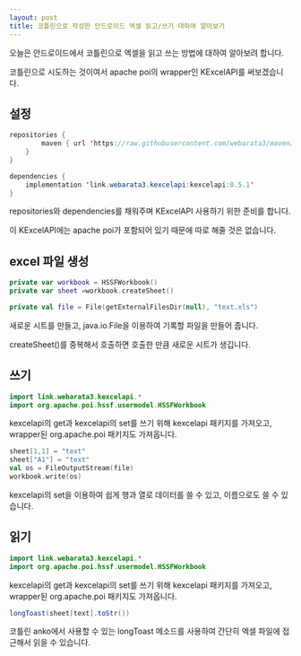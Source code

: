 ```yaml
---
layout: post
title: 코틀린으로 작성한 안드로이드 엑셀 읽고/쓰기 대하여 알아보기
---
```


오늘은 안드로이드에서 코틀린으로 엑셀을 읽고 쓰는 방법에 대하여 알아보려 합니다.

코틀린으로 시도하는 것이여서 apache poi의 wrapper인 KExcelAPI를 써보겠습니다.

## 설정

```java
repositories {
        maven { url 'https://raw.githubusercontent.com/webarata3/maven/master/repository' }
    }
}

dependencies {
    implementation 'link.webarata3.kexcelapi:kexcelapi:0.5.1'
}
```

repositories와 dependencies를 채워주며 KExcelAPI 사용하기 위한 준비를 합니다.

이 KExcelAPI에는 apache poi가 포함되어 있기 때문에 따로 해줄 것은 없습니다.

## excel 파일 생성

```kotlin
private var workbook = HSSFWorkbook()
private var sheet =workbook.createSheet()

private val file = File(getExternalFilesDir(null), "text.xls")
```

새로운 시트를 만들고, java.io.File을 이용하여 기록할 파일을 만들어 줍니다.

createSheet()를 중복해서 호출하면 호출한 만큼 새로운 시트가 생깁니다.

## 쓰기

```kotlin
import link.webarata3.kexcelapi.*
import org.apache.poi.hssf.usermodel.HSSFWorkbook
```

kexcelapi의 get과 kexcelapi의 set를 쓰기 위해 kexcelapi 패키지를 가져오고, wrapper된 org.apache.poi 패키지도 가져옵니다.

```kotlin
sheet[1,1] = "text"
sheet["A1"] = "text"
val os = FileOutputStream(file)
workbook.write(os)
```

kexcelapi의 set을 이용하여 쉽게 행과 열로 데이터를 쓸 수 있고, 이름으로도 쓸 수 있습니다.

## 읽기

```kotlin
import link.webarata3.kexcelapi.*
import org.apache.poi.hssf.usermodel.HSSFWorkbook
```

kexcelapi의 get과 kexcelapi의 set를 쓰기 위해 kexcelapi 패키지를 가져오고, wrapper된 org.apache.poi 패키지도 가져옵니다.

```java
longToast(sheet[text].toStr())
```

코틀린 anko에서 사용할 수 있는 longToast 메소드를 사용하여 간단히 엑셀 파일에 접근해서 읽을 수 있습니다.